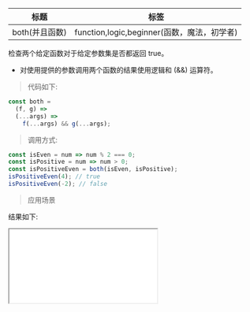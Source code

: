 | 标题           | 标签                                        |
| -------------- | ------------------------------------------- |
| both(并且函数) | function,logic,beginner(函数，魔法，初学者) |

检查两个给定函数对于给定参数集是否都返回 true。

- 对使用提供的参数调用两个函数的结果使用逻辑和 (&&) 运算符。

> 代码如下:

```js
const both =
  (f, g) =>
  (...args) =>
    f(...args) && g(...args);
```

> 调用方式:

```js
const isEven = num => num % 2 === 0;
const isPositive = num => num > 0;
const isPositiveEven = both(isEven, isPositive);
isPositiveEven(4); // true
isPositiveEven(-2); // false
```

> 应用场景

<div class="code-editor" data-url="codes/javascript/html/both.html" data-language="html"></div>

结果如下:

<iframe src="codes/javascript/html/both.html"></iframe>
